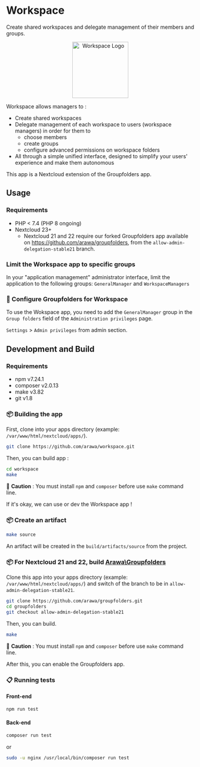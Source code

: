# Workspace
Create shared workspaces and delegate management of their members and groups.

<p align="center">
<img width="150" src="https://github.com/ThibautPlg/workspace/blob/main/img/workspace_logo.png?raw=true" alt="Workspace Logo">
</p>

Workspace allows managers to :
- Create shared workspaces
- Delegate management of each workspace to users (workspace managers) in order for them to
  - choose members
  - create groups
  - configure advanced permissions on workspace folders
- All through a simple unified interface, designed to simplify your users' experience and make them autonomous

This app is a Nextcloud extension of the Groupfolders app.

## Usage
### Requirements
- PHP < 7.4 (PHP 8 ongoing)
- Nextcloud 23+
  - Nextcloud 21 and 22 require our forked Groupfolders app available on https://github.com/arawa/groupfolders, from the `allow-admin-delegation-stable21` branch.

### Limit the Workspace app to specific groups

In your "application management" administrator interface, limit the application to the following groups: `GeneralManager` and `WorkspaceManagers`

### 🔧 Configure Groupfolders for Workspace

To use the Wokspace app, you need to add the `GeneralManager` group in the `Group folders` field of the `Administration privileges` page.

`Settings` > `Admin privileges` from admin section.

## Development and Build
### Requirements
- npm v7.24.1
- composer v2.0.13
- make v3.82
- git v1.8

### 📦 Building the app

First, clone into your apps directory (example: `/var/www/html/nextcloud/apps/`).

```bash
git clone https://github.com/arawa/workspace.git
```

Then, you can build app :

```bash
cd workspace
make
```

🚨 **Caution** : You must install `npm` and `composer` before use `make` command line.

If it's okay, we can use or dev the Workspace app !

### 📦 Create an artifact

```bash
make source
```

An artifact will be created in the `build/artifacts/source` from the project.



### 📦 For Nextcloud 21 and 22, build [Arawa\Groupfolders](https://github.com/arawa/groupfolders)

Clone this app into your apps directory (example: `/var/www/html/nextcloud/apps/`) and switch of the branch to be in `allow-admin-delegation-stable21`.

```bash
git clone https://github.com/arawa/groupfolders.git
cd groupfolders
git checkout allow-admin-delegation-stable21
```

Then, you can build.

```bash
make
```

🚨 **Caution** : You must install `npm` and `composer` before use `make` command line.

After this, you can enable the Groupfolders app.

### 📋 Running tests

#### Front-end

```bash
npm run test
```

#### Back-end

```bash
composer run test
```

or

```bash
sudo -u nginx /usr/local/bin/composer run test
```
